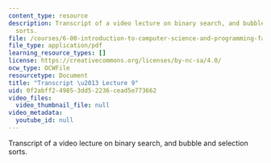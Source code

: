 ```yaml
---
content_type: resource
description: Transcript of a video lecture on binary search, and bubble and selection
  sorts.
file: /courses/6-00-introduction-to-computer-science-and-programming-fall-2008/0f2abff249853dd52236cead5e773662_6-00F08-L09.pdf
file_type: application/pdf
learning_resource_types: []
license: https://creativecommons.org/licenses/by-nc-sa/4.0/
ocw_type: OCWFile
resourcetype: Document
title: "Transcript \u2013 Lecture 9"
uid: 0f2abff2-4985-3dd5-2236-cead5e773662
video_files:
  video_thumbnail_file: null
video_metadata:
  youtube_id: null
---
```

Transcript of a video lecture on binary search, and bubble and selection sorts.